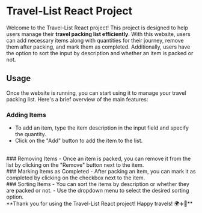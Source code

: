 # Travel-List React Project
Welcome to the Travel-List React project! This project is designed to help users manage their **travel packing list efficiently**. With this website, users can add necessary items along with quantities for their journey, remove them after packing,
and mark them as completed. Additionally, users have the option to sort the input by description and whether an item is packed or not.
<br>
## Usage
Once the website is running, you can start using it to manage your travel packing list.
Here's a brief overview of the main features:
<br>
### Adding Items
  - To add an item, type the item description in the input field and specify the quantity.
  - Click on the "Add" button to add the item to the list.
<br>
### Removing Items
  - Once an item is packed, you can remove it from the list by clicking on the "Remove" button next to the item.
<br>
### Marking Items as Completed
  - After packing an item, you can mark it as completed by clicking on the checkbox next to the item.
<br>
### Sorting Items
  - You can sort the items by description or whether they are packed or not.
  - Use the dropdown menu to select the desired sorting option.
<br>
**Thank you for using the Travel-List React project! Happy travels! 🌍✈️🧳**
